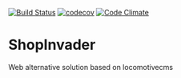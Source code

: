 [![Build Status](https://travis-ci.org/akretion/odoo-shopinvader.svg?branch=10.0)](https://travis-ci.org/akretion/odoo-shopinvader)
[![codecov](https://codecov.io/gh/akretion/odoo-shopinvader/branch/10.0/graph/badge.svg)](https://codecov.io/gh/akretion/odoo-shopinvader/branch/10.0)
[![Code Climate](https://codeclimate.com/github/akretion/odoo-shopinvader/badges/gpa.svg)](https://codeclimate.com/github/akretion/odoo-shopinvader)


ShopInvader
=================

Web alternative solution based on locomotivecms
